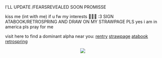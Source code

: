 I'LL UPDATE /FEARSREVEALED SOON PROMISSE

kiss me (int with me) if u fw my interests 🐺💕🎀 :3 SIGN ATABOOK/RETROSPRING AND DRAW ON MY STRAWPAGE PLS   yes i am in america pls pray for me

visit here to find a dominant alpha near you:
[rentry](https://rentry.co/satorussuguru) [strawpage](https://divinedogs.straw.page) [atabook](https://tokki.atabook.org) [retrospring](https://retrospring.net/@yorunix)

<p align="center">
  <img src="https://files.catbox.moe/qqtjgg.png">
</p>

